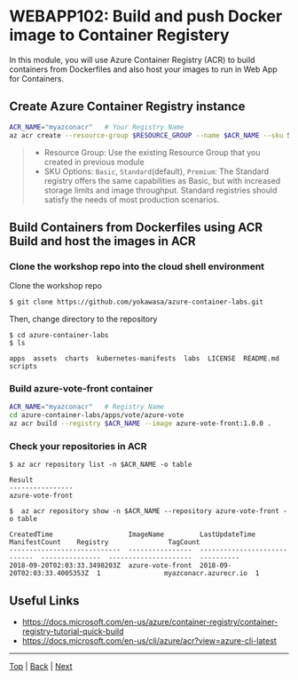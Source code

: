 # WEBAPP102: Build and push Docker image to Container Registery

In this module, you will use Azure Container Registry (ACR) to build containers from Dockerfiles and also host your images to run in Web App for Containers.


## Create Azure Container Registry instance

```sh
ACR_NAME="myazconacr"   # Your Registry Name
az acr create --resource-group $RESOURCE_GROUP --name $ACR_NAME --sku Standard
```
> - Resource Group: Use the existing Resource Group that you created in previous module
> - SKU Options: `Basic`, `Standard`(default), `Premium`: The Standard registry offers the same capabilities as Basic, but with increased storage limits and image throughput. Standard registries should satisfy the needs of most production scenarios.

## Build Containers from Dockerfiles using ACR Build and host the images in ACR

### Clone the workshop repo into the cloud shell environment

Clone the workshop repo
```sh
$ git clone https://github.com/yokawasa/azure-container-labs.git
```

Then, change directory to the repository

```
$ cd azure-container-labs
$ ls

apps  assets  charts  kubernetes-manifests  labs  LICENSE  README.md  scripts
```

### Build azure-vote-front container
```sh
ACR_NAME="myazconacr"   # Registry Name
cd azure-container-labs/apps/vote/azure-vote
az acr build --registry $ACR_NAME --image azure-vote-front:1.0.0 .
```

### Check your repositories in ACR

```
$ az acr repository list -n $ACR_NAME -o table

Result
----------------
azure-vote-front
```

```
$  az acr repository show -n $ACR_NAME --repository azure-vote-front -o table

CreatedTime                   ImageName         LastUpdateTime                ManifestCount    Registry               TagCount
----------------------------  ----------------  ----------------------------  ---------------  ---------------------  ----------
2018-09-20T02:03:33.3498203Z  azure-vote-front  2018-09-20T02:03:33.4005353Z  1                myazconacr.azurecr.io  1
```


## Useful Links
- https://docs.microsoft.com/en-us/azure/container-registry/container-registry-tutorial-quick-build
- https://docs.microsoft.com/en-us/cli/azure/acr?view=azure-cli-latest

---
[Top](../README.md) | [Back](webapp-101-azdb4mysql.md) | [Next](webapp-103-deploy-app.md)
